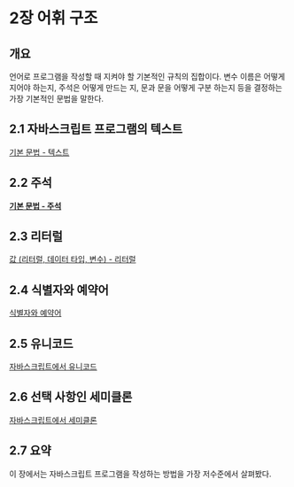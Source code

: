 # 2장 어휘 구조

## 개요

언어로 프로그램을 작성할 때 지켜야 할 기본적인 규칙의 집합이다. 변수 이름은 어떻게 지어야 하는지, 주석은 어떻게 만드는 지, 문과 문을 어떻게 구분 하는지 등을 결정하는 가장 기본적인 문법을 말한다.

## 2.1 자바스크립트 프로그램의 텍스트

[기본 문법 - 텍스트](https://www.notion.so/9a3389aa3acf4da693b0ff7414e3fcc5)

## 2.2 주석

**[기본 문법 - 주석](https://www.notion.so/9a3389aa3acf4da693b0ff7414e3fcc5)**

## 2.3 리터럴

[값 (리터럴, 데이터 타입, 변수) - 리터럴](https://www.notion.so/6939c8301e154536bf8b2b6994d33b1d)

## 2.4 식별자와 예약어

[식별자와 예약어](https://www.notion.so/721f2d218c2045e1ae3508ee8a31ef25)

## 2.5 유니코드

[자바스크립트에서 유니코드](https://www.notion.so/f9b355d54d8c4645be20505ca9dc20e7)

## 2.6 선택 사항인 세미클론

[자바스크립트에서 세미클론](https://www.notion.so/7f7c4f930c1349c68ae474837a75d1bd)

## 2.7 요약

이 장에서는 자바스크립트 프로그램을 작성하는 방법을 가장 저수준에서 살펴봤다.
